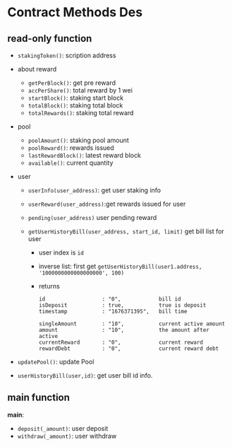# Contract Methods Des

## read-only function

- `stakingToken()`: scription address
- about reward
  - `getPerBlock()`: get pre reward
  - `accPerShare()`: total reward by 1 wei
  - `startBlock()`: staking start block
  - `totalBlock()`: staking total block
  - `totalRewards()`: staking total reward
- pool
  - `poolAmount()`: staking pool amount
  - `poolReward()`: rewards issued
  - `lastRewardBlock()`: latest reward block
  - `available()`: current quantity
- user

  - `userInfo(user_address)`: get user staking info
  - `userReward(user_address)`:get rewards issued for user
  - `pending(user_address)` user pending reward
  - `getUserHistoryBill(user_address, start_id, limit)` get bill list for user

    - user index is `id`
    - inverse list: first get `getUserHistoryBill(user1.address, '1000000000000000000', 100)`
    - returns

      ```
      id                  : "0",            bill id
      isDeposit           : true,           true is deposit
      timestamp           : "1676371395",   bill time

      singleAmount        : "10",           current active amount
      amount              : "10",           the amount after active
      currentReward       : "0",            current reward
      rewardDebt          : "0",            current reward debt
      ```

- `updatePool()`: update Pool
- `userHistoryBill(user,id)`: get user bill id info.

## main function

**main**:

- `deposit(_amount)`: user deposit
- `withdraw(_amount)`: user withdraw

